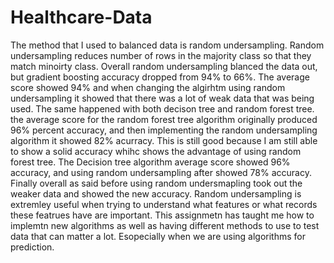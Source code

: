 # Healthcare-Data
The method that I used to balanced data is random undersampling. Random undersampling reduces number of rows in the majority class so that they match minoirty class. Overall random undersampling blanced the data out, but gradient boosting accuracy dropped from 94% to 66%. The average score showed 94% and when changing the algirhtm using random undersampling it showed that there was a lot of weak data that was being used. The same happened with both decison tree and random forest tree. the average score for the random forest tree algorithm originally produced 96% percent accuracy, and then implementing the random undersampling algorithm it showed 82% acurracy. This is still good because I am still able to show a solid accuracy whihc shows the advantage of using random forest tree. The Decision tree algorithm average score showed 96% accuracy, and using random undersampling after showed 78% accuracy. Finally overall as said before using random undersmapling took out the weaker data and showed the new accuracy. Random undersampling is extremley useful when trying to understand what features or what records these featrues have are important. This assignmetn has taught me how to implemtn new algorithms as well as having different methods to use to test data that can matter a lot. Esopecially when we are using algorithms for prediction.

